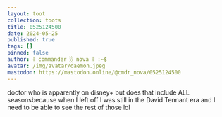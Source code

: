 ```yaml
---
layout: toot
collection: toots
title: 0525124500
date: 2024-05-25
published: true
tags: []
pinned: false
author: ⸸ commander ░ nova ⸸ :~$
avatar: /img/avatar/daemon.jpeg
mastodon: https://mastodon.online/@cmdr_nova/0525124500
---
```


doctor who is apparently on disney+ but does that include ALL seasonsbecause when I left off I was still in the David Tennant era and I need to be able to see the rest of those lol
